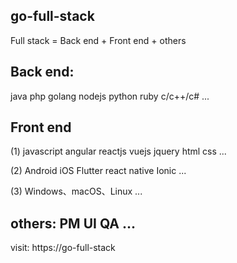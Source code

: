 ## go-full-stack

Full stack = Back end + Front end + others


## Back end: 

java php golang nodejs python ruby c/c++/c# ...

## Front end

(1) javascript angular reactjs vuejs jquery html css ...

(2) Android iOS Flutter react native Ionic ...

(3) Windows、macOS、Linux ...

## others: PM UI QA ...

visit: https://go-full-stack
